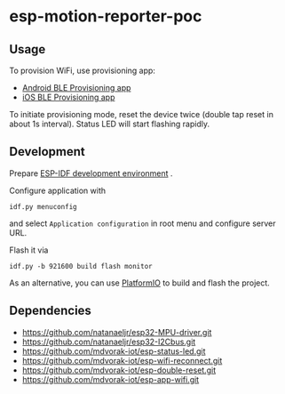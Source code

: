 # esp-motion-reporter-poc

## Usage

To provision WiFi, use provisioning app:

* [Android BLE Provisioning app](https://play.google.com/store/apps/details?id=com.espressif.provble)
* [iOS BLE Provisioning app](https://apps.apple.com/in/app/esp-ble-provisioning/id1473590141)

To initiate provisioning mode, reset the device twice (double tap reset in about 1s interval). Status LED will start flashing rapidly.

## Development

Prepare [ESP-IDF development environment](https://docs.espressif.com/projects/esp-idf/en/latest/esp32/get-started/index.html#get-started-get-prerequisites)
.

Configure application with

```
idf.py menuconfig
```

and select `Application configuration` in root menu and configure server URL.

Flash it via

```
idf.py -b 921600 build flash monitor
```

As an alternative, you can use [PlatformIO](https://docs.platformio.org/en/latest/core/installation.html) to build and
flash the project.

## Dependencies

* https://github.com/natanaeljr/esp32-MPU-driver.git
* https://github.com/natanaeljr/esp32-I2Cbus.git
* https://github.com/mdvorak-iot/esp-status-led.git
* https://github.com/mdvorak-iot/esp-wifi-reconnect.git
* https://github.com/mdvorak-iot/esp-double-reset.git
* https://github.com/mdvorak-iot/esp-app-wifi.git
